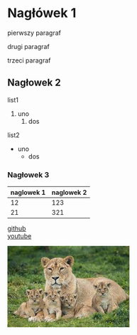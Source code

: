 # Nagłówek 1
pierwszy paragraf

drugi paragraf

trzeci paragraf
## Nagłowek 2

list1
1. uno
    1. dos

list2
- uno
    - dos  

### Nagłowek 3
 

|naglowek 1|naglowek 2|
|---|---|
|12|123|
|21|321|

[github](https://github.com/)  
[youtube](https://www.youtube.com/)

![](image1.jpg)
